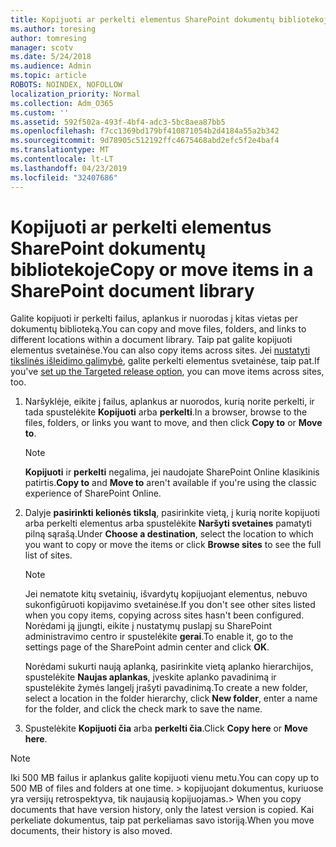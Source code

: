 ```yaml
---
title: Kopijuoti ar perkelti elementus SharePoint dokumentų bibliotekoje
ms.author: toresing
author: tomresing
manager: scotv
ms.date: 5/24/2018
ms.audience: Admin
ms.topic: article
ROBOTS: NOINDEX, NOFOLLOW
localization_priority: Normal
ms.collection: Adm_O365
ms.custom: ''
ms.assetid: 592f502a-493f-4bf4-adc3-5bc8aea87bb5
ms.openlocfilehash: f7cc1369bd179bf410871054b2d4184a55a2b342
ms.sourcegitcommit: 9d78905c512192ffc4675468abd2efc5f2e4baf4
ms.translationtype: MT
ms.contentlocale: lt-LT
ms.lasthandoff: 04/23/2019
ms.locfileid: "32407686"
---
```

# <a name="copy-or-move-items-in-a-sharepoint-document-library"></a><span data-ttu-id="0b642-102">Kopijuoti ar perkelti elementus SharePoint dokumentų bibliotekoje</span><span class="sxs-lookup"><span data-stu-id="0b642-102">Copy or move items in a SharePoint document library</span></span>

<span data-ttu-id="0b642-103">Galite kopijuoti ir perkelti failus, aplankus ir nuorodas į kitas vietas per dokumentų biblioteką.</span><span class="sxs-lookup"><span data-stu-id="0b642-103">You can copy and move files, folders, and links to different locations within a document library.</span></span> <span data-ttu-id="0b642-104">Taip pat galite kopijuoti elementus svetainėse.</span><span class="sxs-lookup"><span data-stu-id="0b642-104">You can also copy items across sites.</span></span> <span data-ttu-id="0b642-105">Jei [nustatyti tikslinės išleidimo galimybė](https://go.microsoft.com/fwlink/?linkid=622980), galite perkelti elementus svetainėse, taip pat.</span><span class="sxs-lookup"><span data-stu-id="0b642-105">If you've [set up the Targeted release option](https://go.microsoft.com/fwlink/?linkid=622980), you can move items across sites, too.</span></span>
  
1. <span data-ttu-id="0b642-106">Naršyklėje, eikite į failus, aplankus ar nuorodos, kurią norite perkelti, ir tada spustelėkite **Kopijuoti** arba **perkelti**.</span><span class="sxs-lookup"><span data-stu-id="0b642-106">In a browser, browse to the files, folders, or links you want to move, and then click **Copy to** or **Move to**.</span></span>
    
    > [!NOTE]
    > <span data-ttu-id="0b642-107">**Kopijuoti** ir **perkelti** negalima, jei naudojate SharePoint Online klasikinis patirtis.</span><span class="sxs-lookup"><span data-stu-id="0b642-107">**Copy to** and **Move to** aren't available if you're using the classic experience of SharePoint Online.</span></span> 
  
2. <span data-ttu-id="0b642-108">Dalyje **pasirinkti kelionės tikslą**, pasirinkite vietą, į kurią norite kopijuoti arba perkelti elementus arba spustelėkite **Naršyti svetaines** pamatyti pilną sąrašą.</span><span class="sxs-lookup"><span data-stu-id="0b642-108">Under **Choose a destination**, select the location to which you want to copy or move the items or click **Browse sites** to see the full list of sites.</span></span> 
    
    > [!NOTE]
    > <span data-ttu-id="0b642-109">Jei nematote kitų svetainių, išvardytų kopijuojant elementus, nebuvo sukonfigūruoti kopijavimo svetainėse.</span><span class="sxs-lookup"><span data-stu-id="0b642-109">If you don't see other sites listed when you copy items, copying across sites hasn't been configured.</span></span> <span data-ttu-id="0b642-110">Norėdami ją įjungti, eikite į nustatymų puslapį su SharePoint administravimo centro ir spustelėkite **gerai**.</span><span class="sxs-lookup"><span data-stu-id="0b642-110">To enable it, go to the settings page of the SharePoint admin center and click **OK**.</span></span> 
  
    <span data-ttu-id="0b642-111">Norėdami sukurti naują aplanką, pasirinkite vietą aplanko hierarchijos, spustelėkite **Naujas aplankas**, įveskite aplanko pavadinimą ir spustelėkite žymės langelį įrašyti pavadinimą.</span><span class="sxs-lookup"><span data-stu-id="0b642-111">To create a new folder, select a location in the folder hierarchy, click **New folder**, enter a name for the folder, and click the check mark to save the name.</span></span>
    
3. <span data-ttu-id="0b642-112">Spustelėkite **Kopijuoti čia** arba **perkelti čia**.</span><span class="sxs-lookup"><span data-stu-id="0b642-112">Click **Copy here** or **Move here**.</span></span>
    
> [!NOTE]
>  <span data-ttu-id="0b642-113">Iki 500 MB failus ir aplankus galite kopijuoti vienu metu.</span><span class="sxs-lookup"><span data-stu-id="0b642-113">You can copy up to 500 MB of files and folders at one time.</span></span> <span data-ttu-id="0b642-114">> kopijuojant dokumentus, kuriuose yra versijų retrospektyva, tik naujausią kopijuojamas.</span><span class="sxs-lookup"><span data-stu-id="0b642-114">>  When you copy documents that have version history, only the latest version is copied.</span></span> <span data-ttu-id="0b642-115">Kai perkeliate dokumentus, taip pat perkeliamas savo istoriją.</span><span class="sxs-lookup"><span data-stu-id="0b642-115">When you move documents, their history is also moved.</span></span> 
  

